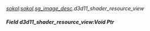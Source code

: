 _[sokol](../../modules/sokol/sokol-module.md):[sokol](../../modules/sokol/sokol-module.md).[sg\_image\_desc](../../modules/sokol/sokol-sg_image_desc.md).d3d11\_shader\_resource\_view_
##### Field d3d11\_shader\_resource\_view:Void Ptr
